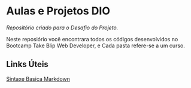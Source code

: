 # Aulas  e Projetos DIO
_Repositório criado para o Desafio do Projeto._

Neste reposiório você encontrara todos os códigos
desenvolvidos no Bootcamp Take Blip Web Developer, e Cada pasta refere-se a um curso.


## Links Úteis
[Sintaxe Basica Markdown](https://www.markdownguide.org/basic-syntax/)
